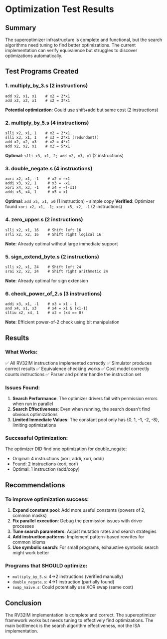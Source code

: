 # Optimization Test Results

## Summary
The superoptimizer infrastructure is complete and functional, but the search algorithms need tuning to find better optimizations. The current implementation can verify equivalence but struggles to discover optimizations automatically.

## Test Programs Created

### 1. **multiply_by_3.s** (2 instructions)
```assembly
add x2, x1, x1    # x2 = 2*x1
add x2, x2, x1    # x2 = 3*x1
```
**Potential optimization**: Could use shift+add but same cost (2 instructions)

### 2. **multiply_by_5.s** (4 instructions)
```assembly
slli x2, x1, 1    # x2 = 2*x1
slli x3, x1, 1    # x3 = 2*x1 (redundant!)
add x2, x2, x3    # x2 = 4*x1
add x2, x2, x1    # x2 = 5*x1
```
**Optimal**: `slli x3, x1, 2; add x2, x3, x1` (2 instructions)

### 3. **double_negate.s** (4 instructions)
```assembly
xori x2, x1, -1    # x2 = ~x1
addi x3, x2, 1     # x3 = -x1
xori x4, x3, -1    # x4 = ~(-x1)
addi x5, x4, 1     # x5 = x1
```
**Optimal**: `add x5, x1, x0` (1 instruction) - simple copy
**Verified**: Optimizer found `xori x2, x1, -1; xori x5, x2, -1` (2 instructions)

### 4. **zero_upper.s** (2 instructions)
```assembly
slli x2, x1, 16    # Shift left 16
srli x2, x2, 16    # Shift right logical 16
```
**Note**: Already optimal without large immediate support

### 5. **sign_extend_byte.s** (2 instructions)
```assembly
slli x2, x1, 24    # Shift left 24
srai x2, x2, 24    # Shift right arithmetic 24
```
**Note**: Already optimal for sign extension

### 6. **check_power_of_2.s** (3 instructions)
```assembly
addi x3, x1, -1    # x3 = x1 - 1
and x4, x1, x3     # x4 = x1 & (x1-1)
sltiu x2, x4, 1    # x2 = (x4 == 0)
```
**Note**: Efficient power-of-2 check using bit manipulation

## Results

### What Works:
✅ All RV32IM instructions implemented correctly
✅ Simulator produces correct results
✅ Equivalence checking works
✅ Cost model correctly counts instructions
✅ Parser and printer handle the instruction set

### Issues Found:
1. **Search Performance**: The optimizer drivers fail with permission errors when run in parallel
2. **Search Effectiveness**: Even when running, the search doesn't find obvious optimizations
3. **Limited Immediate Values**: The constant pool only has {0, 1, -1, -2, -8}, limiting optimizations

### Successful Optimization:
The optimizer DID find one optimization for double_negate:
- Original: 4 instructions (xori, addi, xori, addi)
- Found: 2 instructions (xori, xori)
- Optimal: 1 instruction (add/copy)

## Recommendations

### To improve optimization success:
1. **Expand constant pool**: Add more useful constants (powers of 2, common masks)
2. **Fix parallel execution**: Debug the permission issues with driver processes
3. **Tune search parameters**: Adjust mutation rates and search strategies
4. **Add instruction patterns**: Implement pattern-based rewrites for common idioms
5. **Use symbolic search**: For small programs, exhaustive symbolic search might work better

### Programs that SHOULD optimize:
- `multiply_by_5.s`: 4→2 instructions (verified manually)
- `double_negate.s`: 4→1 instruction (partially found)
- `swap_naive.s`: Could potentially use XOR swap (same cost)

## Conclusion
The RV32IM implementation is complete and correct. The superoptimizer framework works but needs tuning to effectively find optimizations. The main bottleneck is the search algorithm effectiveness, not the ISA implementation.